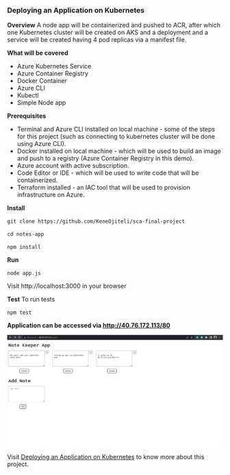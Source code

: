 ### Deploying an Application on Kubernetes

**Overview**
A node app will be containerized and pushed to ACR, after which one Kubernetes cluster will be created on AKS and a deployment and a service will be created having 4 pod replicas via a manifest file.


**What will be covered**

- Azure Kubernetes Service
- Azure Container Registry
- Docker Container
- Azure CLI
- Kubectl
- Simple Node app


**Prerequisites**

- Terminal and Azure CLI installed on local machine - some of the steps for this project (such as connecting to kubernetes cluster will be done using Azure CLI).
- Docker installed on local machine - which will be used to build an image and push to a registry (Azure Container Registry in this demo).
- Azure account with active subscription.
- Code Editor or IDE - which will be used to write code that will be containerized.
- Terraform installed - an IAC tool that will be used to provision infrastructure on Azure.

**Install**
```
git clone https://github.com/KeneOjiteli/sca-final-project
```
```
cd notes-app
```
```
npm install
```

**Run**
```
node app.js
```
Visit http://localhost:3000 in your browser

**Test**
To run tests
```
npm test
```
**Application can be accessed via http://40.76.172.113/80**

![](project-images/note-app-img/img2-5.png)

Visit [Deploying an Application on Kubernetes](https://dev.to/keneojiteli/deploying-an-application-on-kubernetes-3c27) to know more about this project.
